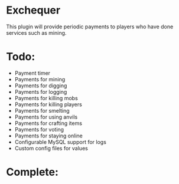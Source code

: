 # Exchequer

This plugin will provide periodic payments to players who have done services such as mining.

# Todo:
 - Payment timer
 - Payments for mining
 - Payments for digging
 - Payments for logging
 - Payments for killing mobs
 - Payments for killing players
 - Payments for smelting
 - Payments for using anvils
 - Payments for crafting items
 - Payments for voting
 - Payments for staying online
 - Configurable MySQL support for logs
 - Custom config files for values 
 
# Complete:
